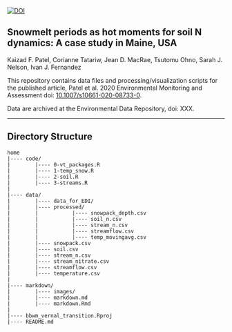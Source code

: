 [![DOI](https://zenodo.org/badge/268215809.svg)](https://zenodo.org/badge/latestdoi/268215809)

## Snowmelt periods as hot moments for soil N dynamics: A case study in Maine, USA

Kaizad F. Patel, Corianne Tatariw, Jean D. MacRae, Tsutomu Ohno, Sarah J. Nelson, Ivan J. Fernandez

This repository contains data files and processing/visualization scripts for the published article, Patel et al. 2020 Environmental Monitoring and Assessment doi: [10.1007/s10661-020-08733-0](https://doi.org/10.1007/s10661-020-08733-0).

Data are archived at the Environmental Data Repository, doi: XXX.

---

## Directory Structure

```
home
|---- code/
|        |---- 0-vt_packages.R
|        |---- 1-temp_snow.R
|        |---- 2-soil.R
|        |---- 3-streams.R
|
|---- data/
|        |---- data_for_EDI/
|        |---- processed/
|        |           |---- snowpack_depth.csv
|        |           |---- soil_n.csv
|        |           |---- stream_n.csv
|        |           |---- streamflow.csv
|        |           |---- temp_movingavg.csv
|        |---- snowpack.csv
|        |---- soil.csv
|        |---- stream_n.csv
|        |---- stream_nitrate.csv
|        |---- streamflow.csv
|        |---- temperature.csv
|
|---- markdown/
|        |---- images/
|        |---- markdown.md
|        |---- markdown.Rmd
|
|---- bbwm_vernal_transition.Rproj
|---- README.md

```

